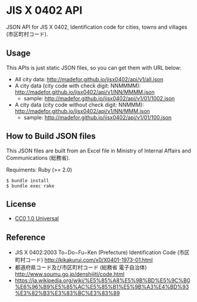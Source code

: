 # JIS X 0402 API

JSON API for JIS X 0402, Identification code for cities, towns and villages (市区町村コード).

## Usage

This APIs is just static JSON files, so you can get them with URL below:

* All city data: http://madefor.github.io/jisx0402/api/v1/all.json
* A city data (city code with check digit: NNMMMM): http://madefor.github.io/jisx0402/api/v1/NN/MMMM.json
    * sample: http://madefor.github.io/jisx0402/api/v1/01/1002.json
* A city data (city code without check digit: NNMMM): http://madefor.github.io/jisx0402/api/v1/NN/MMM.json
    * sample: http://madefor.github.io/jisx0402/api/v1/01/100.json

## How to Build JSON files

This JSON files are built from an Excel file in Ministry of Internal Affairs and Communications (総務省).

Requiments: Ruby (>= 2.0)

```
$ bundle install
$ bundle exec rake
```

## License

* [CC0 1.0 Universal](LICENSE)

## Reference

* JIS X 0402:2003 To−Do−Fu−Ken (Prefecture) Identification Code (市区町村コード) http://kikakurui.com/x0/X0401-1973-01.html
* 都道府県コード及び市区町村コード (総務省 電子自治体) http://www.soumu.go.jp/denshijiti/code.html
* https://ja.wikipedia.org/wiki/%E5%85%A8%E5%9B%BD%E5%9C%B0%E6%96%B9%E5%85%AC%E5%85%B1%E5%9B%A3%E4%BD%93%E3%82%B3%E3%83%BC%E3%83%89
